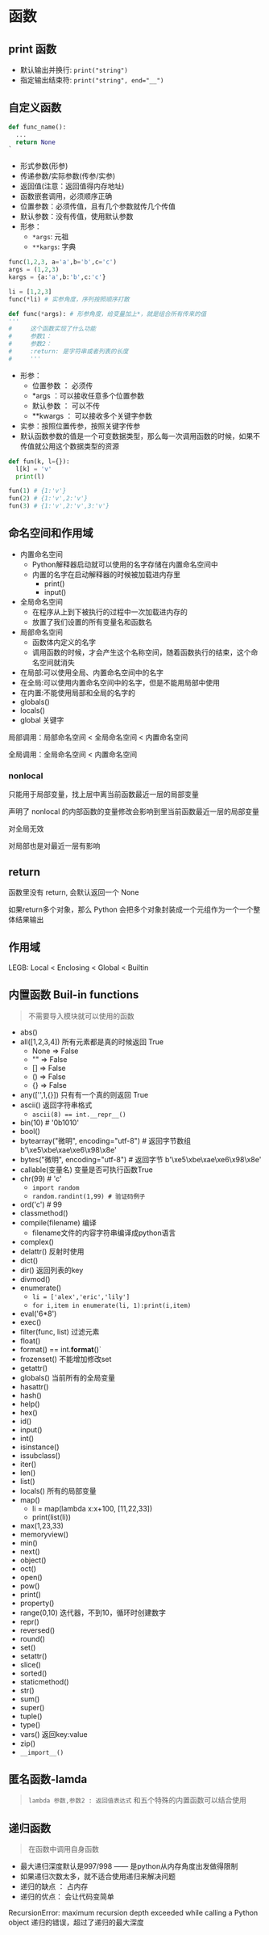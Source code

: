 # 函数

## print 函数

* 默认输出并换行: `print("string")`
* 指定输出结束符: `print("string", end="__")`

## 自定义函数

```python
def func_name():
  ...
  return None
`
```

* 形式参数\(形参\)
* 传递参数/实际参数\(传参/实参\)
* 返回值\(注意：返回值得内存地址\)
* 函数嵌套调用，必须顺序正确
* 位置参数：必须传值，且有几个参数就传几个传值
* 默认参数：没有传值，使用默认参数
* 形参：
  * `*args`: 元祖
  * `**kargs`: 字典

```python
func(1,2,3, a='a',b='b',c='c')
args = (1,2,3)
kargs = {a:'a',b:'b',c:'c'}

li = [1,2,3]
func(*li) # 实参角度，序列按照顺序打散

def func(*args): # 形参角度，给变量加上*，就是组合所有传来的值
'''
#     这个函数实现了什么功能
#     参数1：
#     参数2：
#     :return: 是字符串或者列表的长度
#     '''
```

* 形参：
  * 位置参数 ： 必须传
  * \*args ：可以接收任意多个位置参数
  * 默认参数 ： 可以不传
  * \*\*kwargs ： 可以接收多个关键字参数
* 实参：按照位置传参，按照关键字传参
* 默认函数参数的值是一个可变数据类型，那么每一次调用函数的时候，如果不传值就公用这个数据类型的资源

```python
def fun(k, l={}):
  l[k] = 'v'
  print(l)

fun(1) # {1:'v'}
fun(2) # {1:'v',2:'v'}
fun(3) # {1:'v',2:'v',3:'v'}
```

## 命名空间和作用域

* 内置命名空间
  * Python解释器启动就可以使用的名字存储在内置命名空间中
  * 内置的名字在启动解释器的时候被加载进内存里
    * print\(\)
    * input\(\)
* 全局命名空间
  * 在程序从上到下被执行的过程中一次加载进内存的
  * 放置了我们设置的所有变量名和函数名
* 局部命名空间
  * 函数体内定义的名字
  * 调用函数的时候，才会产生这个名称空间，随着函数执行的结束，这个命名空间就消失
* 在局部:可以使用全局、内置命名空间中的名字
* 在全局:可以使用内置命名空间中的名字，但是不能用局部中使用
* 在内置:不能使用局部和全局的名字的
* globals\(\)
* locals\(\)
* global 关键字

局部调用：局部命名空间 &lt; 全局命名空间 &lt; 内置命名空间

全局调用：全局命名空间 &lt; 内置命名空间

### nonlocal

只能用于局部变量，找上层中离当前函数最近一层的局部变量

声明了 nonlocal 的内部函数的变量修改会影响到里当前函数最近一层的局部变量

对全局无效

对局部也是对最近一层有影响

## return

函数里没有 return, 会默认返回一个 None

如果return多个对象，那么 Python 会把多个对象封装成一个元组作为一个一个整体结果输出

## 作用域

LEGB: Local &lt; Enclosing &lt; Global &lt; Builtin

## 内置函数 Buil-in functions

> 不需要导入模块就可以使用的函数

* abs\(\)
* all\(\[1,2,3,4\]\) 所有元素都是真的时候返回 True
  * None =&gt; False
  * "" =&gt; False
  * \[\] =&gt; False
  * \(\) =&gt; False
  * {} =&gt; False
* any\(\['',1,{}\]\) 只有有一个真的则返回 True
* ascii\(\) 返回字符串格式
  * `ascii(8) == int.__repr__()`
* bin\(10\) \# '0b1010'
* bool\(\)
* bytearray\("微明", encoding="utf-8"\) \# 返回字节数组 b'\xe5\xbe\xae\xe6\x98\x8e'
* bytes\("微明", encoding="utf-8"\) \# 返回字节 b'\xe5\xbe\xae\xe6\x98\x8e'
* callable\(变量名\) 变量是否可执行函数True
* chr\(99\) \# 'c'
  * `import random`
  * `random.randint(1,99) # 验证码例子`
* ord\('c'\) \# 99
* classmethod\(\)
* compile\(filename\) 编译
  * filename文件的内容字符串编译成python语言
* complex\(\)
* delattr\(\) 反射时使用
* dict\(\)
* dir\(\) 返回列表的key
* divmod\(\)
* enumerate\(\)
  * `li = ['alex','eric','lily']`
  * `for i,item in enumerate(li, 1):print(i,item)`
* eval\('6\*8'\)
* exec\(\)
* filter\(func, list\) 过滤元素
* float\(\)
* format\(\) == int.**format**\(\)\`
* frozenset\(\) 不能增加修改set
* getattr\(\)
* globals\(\) 当前所有的全局变量
* hasattr\(\)
* hash\(\)
* help\(\)
* hex\(\)
* id\(\)
* input\(\)
* int\(\)
* isinstance\(\)
* issubclass\(\)
* iter\(\)
* len\(\)
* list\(\)
* locals\(\) 所有的局部变量
* map\(\)
  * li = map\(lambda x:x+100, \[11,22,33\]\)
  * print\(list\(li\)\)
* max\(1,23,33\)
* memoryview\(\)
* min\(\)
* next\(\)
* object\(\)
* oct\(\)
* open\(\)
* pow\(\)
* print\(\)
* property\(\)
* range\(0,10\) 迭代器，不到10，循环时创建数字
* repr\(\)
* reversed\(\)
* round\(\)
* set\(\)
* setattr\(\)
* slice\(\)
* sorted\(\)
* staticmethod\(\)
* str\(\)
* sum\(\)
* super\(\)
* tuple\(\)
* type\(\)
* vars\(\) 返回key:value
* zip\(\)
* `__import__()`

## 匿名函数-lamda

> `lambda 参数,参数2 : 返回值表达式` 和五个特殊的内置函数可以结合使用

## 递归函数

> 在函数中调用自身函数

* 最大递归深度默认是997/998 —— 是python从内存角度出发做得限制
* 如果递归次数太多，就不适合使用递归来解决问题
* 递归的缺点 ： 占内存
* 递归的优点：  会让代码变简单

RecursionError: maximum recursion depth exceeded while calling a Python object 递归的错误，超过了递归的最大深度

